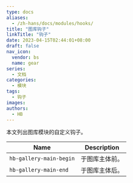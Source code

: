 ```yaml
---
type: docs
aliases:
  - /zh-hans/docs/modules/hooks/
title: "图库钩子"
linkTitle: "钩子"
date: 2023-04-15T02:44:01+08:00
draft: false
nav_icon:
  vendor: bs
  name: gear
series:
  - 文档
categories:
  - 模块
tags:
  - 钩子
images:
authors:
  - HB
---
```


本文列出图库模块的自定义钩子。

<!--more-->

| Name                    | Description    |
| ----------------------- | -------------- |
| `hb-gallery-main-begin` | 于图库主体前。 |
| `hb-gallery-main-end`   | 于图库主体后。 |
